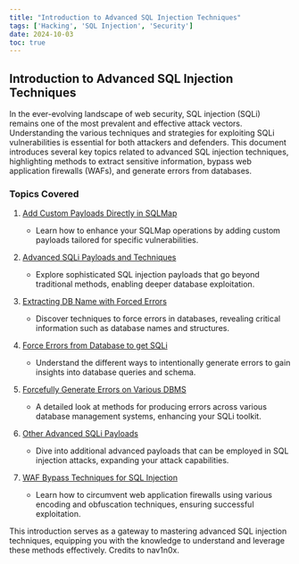 ```yaml
---
title: "Introduction to Advanced SQL Injection Techniques"
tags: ['Hacking', 'SQL Injection', 'Security']
date: 2024-10-03
toc: true
---
```


## Introduction to Advanced SQL Injection Techniques

In the ever-evolving landscape of web security, SQL injection (SQLi) remains one of the most prevalent and effective attack vectors. Understanding the various techniques and strategies for exploiting SQLi vulnerabilities is essential for both attackers and defenders. This document introduces several key topics related to advanced SQL injection techniques, highlighting methods to extract sensitive information, bypass web application firewalls (WAFs), and generate errors from databases. 

### Topics Covered

1. [Add Custom Payloads Directly in SQLMap](../custom-payloads-in-sqlmap/)
   - Learn how to enhance your SQLMap operations by adding custom payloads tailored for specific vulnerabilities.

2. [Advanced SQLi Payloads and Techniques](../advanced-sqli-payloads-techniques/)
   - Explore sophisticated SQL injection payloads that go beyond traditional methods, enabling deeper database exploitation.

3. [Extracting DB Name with Forced Errors](../extract-database-name-with-forced-errors/)
   - Discover techniques to force errors in databases, revealing critical information such as database names and structures.

4. [Force Errors from Database to get SQLi](../force-errors-from-database-for-sqli/)
   - Understand the different ways to intentionally generate errors to gain insights into database queries and schema.

5. [Forcefully Generate Errors on Various DBMS](../force-errors-on-various-dbms/)
   - A detailed look at methods for producing errors across various database management systems, enhancing your SQLi toolkit.

6. [Other Advanced SQLi Payloads](../other-advanced-sqli-payloads/)
   - Dive into additional advanced payloads that can be employed in SQL injection attacks, expanding your attack capabilities.

7. [WAF Bypass Techniques for SQL Injection](../waf-bypass-techniques-for-sqli/)
   - Learn how to circumvent web application firewalls using various encoding and obfuscation techniques, ensuring successful exploitation.

This introduction serves as a gateway to mastering advanced SQL injection techniques, equipping you with the knowledge to understand and leverage these methods effectively. Credits to nav1n0x.
